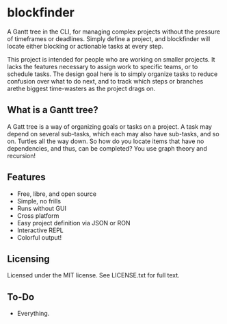 
# blockfinder

A Gantt tree in the CLI, for managing complex projects without the pressure of
timeframes or deadlines. Simply define a project, and blockfinder will locate
either blocking or actionable tasks at every step.

This project is intended for people who are working on smaller projects. It
lacks the features necessary to assign work to specific teams, or to schedule
tasks. The design goal here is to simply organize tasks to reduce confusion
over what to do next, and to track which steps or branches arethe biggest
time-wasters as the project drags on.

## What is a Gantt tree?

A Gatt tree is a way of organizing goals or tasks on a project. A task may
depend on several sub-tasks, which each may also have sub-tasks, and so on.
Turtles all the way down. So how do you locate items that have no
dependencies, and thus, can be completed? You use graph theory and recursion!

## Features

- Free, libre, and open source
- Simple, no frills
- Runs without GUI
- Cross platform
- Easy project definition via JSON or RON
- Interactive REPL
- Colorful output!

## Licensing

Licensed under the MIT license. See LICENSE.txt for full text.

## To-Do

- Everything.
